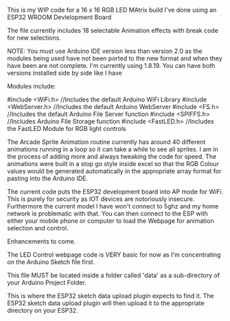 This is my WIP code for a 16 x 16 RGB LED MAtrix build I've done using an ESP32 WROOM Devlelopment Board

The file currently includes 18 selectable Animation effects with break code for new selections. 

NOTE: You must use Arduino IDE version less than version 2.0 as the modules being used have not been ported to the new format and when they have been are not complete. I'm currently using 1.8.19. You can have both versions installed side by side like I have

Modules include:

#include <WiFi.h> //Includes the default Arduino WiFi Library
#include <WebServer.h> //Includes the default Arduino WebServer
#include <FS.h> //Includes the default Arduino File Server function
#include <SPIFFS.h> //Includes Arduino File Storage function
#include <FastLED.h> //Includes the FastLED Module for RGB light controls

The Arcade Sprite Animation routine currently has around 40 different animations running in a loop so it can take a while to see all sprites.
I am in the process of adding more and always tweaking the code for speed. The animations were built in a stop go style inside excel so
that the RGB Colour values would be generated automatically in the appropriate array format for pasting into the Arduino IDE.

The current code puts the ESP32 development board into AP mode for WiFi. This is purely for security as IOT devices are notoriously
insecure. Furthermore the current model I have won't connect to 5ghz and my home network is problematic with that. You can then connect
to the ESP with either your mobile phone or computer to load the Webpage for animation selection and control.

Enhancements to come.

The LED Control webpage code is VERY basic for now as I'm concentrating on the Arduino Sketch file first. 

This file MUST be located inside a folder called 'data' as a sub-directory of your Arduino Project Folder. 

This is where the ESP32 sketch data upload plugin expects to find it. The ESP32 sketch data upload plugin will then upload it to the appropriate directory on your ESP32.
